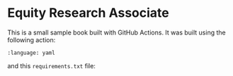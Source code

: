 Equity Research Associate
================================

This is a small sample book built with GitHub Actions. It was built using the
following action:

```{literalinclude} .github/workflows/book.yml
:language: yaml
```

and this `requirements.txt` file:

```{literalinclude} requirements.txt
```
